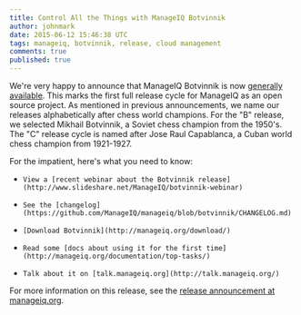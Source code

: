 ```yaml
---
title: Control All the Things with ManageIQ Botvinnik
author: johnmark
date: 2015-06-12 15:46:38 UTC
tags: manageiq, botvinnik, release, cloud management
comments: true
published: true
---
```


We're very happy to announce that ManageIQ Botvinnik is now [generally available](http://manageiq.org/download/). This marks the first full release cycle for ManageIQ as an open source project. As mentioned in previous announcements, we name our releases alphabetically after chess world champions. For the "B" release, we selected Mikhail Botvinnik, a Soviet chess champion from the 1950's. The "C" release cycle is named after Jose Raul Capablanca, a Cuban world chess champion from 1921-1927.

For the impatient, here's what you need to know:

*     View a [recent webinar about the Botvinnik release](http://www.slideshare.net/ManageIQ/botvinnik-webinar)
*     See the [changelog](https://github.com/ManageIQ/manageiq/blob/botvinnik/CHANGELOG.md)
*     [Download Botvinnik](http://manageiq.org/download/)
*     Read some [docs about using it for the first time](http://manageiq.org/documentation/top-tasks/)
*     Talk about it on [talk.manageiq.org](http://talk.manageiq.org/)

For more information on this release, see the [release announcement at manageiq.org](http://manageiq.org/blog/2015/06/manageiq-botvinnik-control-all-the-things/). 

